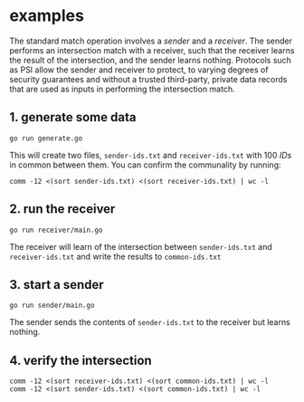 # examples

The standard match operation involves a *sender* and a *receiver*. The sender performs an intersection match with a receiver, such that the receiver learns the result of the intersection, and the sender learns nothing. Protocols such as PSI allow the sender and receiver to  protect, to varying degrees of security guarantees and without a trusted third-party, private data records that are used as inputs in performing the intersection match.

## 1. generate some data
`go run generate.go`

This will create two files, `sender-ids.txt` and `receiver-ids.txt` with 100 *IDs* in common between them. You can confirm the communality by running:

`comm -12 <(sort sender-ids.txt) <(sort receiver-ids.txt) | wc -l`

## 2. run the receiver
`go run receiver/main.go`

The receiver will learn of the intersection between `sender-ids.txt` and `receiver-ids.txt` and write the results to `common-ids.txt`

## 3. start a sender
`go run sender/main.go`

The sender sends the contents of `sender-ids.txt` to the receiver but learns nothing.

## 4. verify the intersection
```
comm -12 <(sort receiver-ids.txt) <(sort common-ids.txt) | wc -l
comm -12 <(sort sender-ids.txt) <(sort common-ids.txt) | wc -l
```

